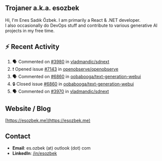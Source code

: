 ##  Trojaner a.k.a. esozbek
Hi, I'm Enes Sadık Özbek. I am primarily a React & .NET developer.  
I also occasionally do DevOps stuff and contribute to various generative AI projects in my free time.

## :zap: Recent Activity

<!--START_SECTION:activity-->
1. 🗣 Commented on [#3980](https://github.com/vladmandic/sdnext/issues/3980#issuecomment-2979234939) in [vladmandic/sdnext](https://github.com/vladmandic/sdnext)
2. ❗ Opened issue [#7143](https://github.com/openobserve/openobserve/issues/7143) in [openobserve/openobserve](https://github.com/openobserve/openobserve)
3. 🗣 Commented on [#6860](https://github.com/oobabooga/text-generation-webui/issues/6860#issuecomment-2957200596) in [oobabooga/text-generation-webui](https://github.com/oobabooga/text-generation-webui)
4. 🔒 Closed issue [#6860](https://github.com/oobabooga/text-generation-webui/issues/6860) in [oobabooga/text-generation-webui](https://github.com/oobabooga/text-generation-webui)
5. 🗣 Commented on [#3970](https://github.com/vladmandic/sdnext/pull/3970#issuecomment-2954138892) in [vladmandic/sdnext](https://github.com/vladmandic/sdnext)
<!--END_SECTION:activity-->

## Website / Blog
[https://esozbek.me](https://esozbek.me)

## Contact
- **Email**: es.ozbek (at) outlook (dot) com
- **LinkedIn**: [/in/esozbek](https://linkedin.com/in/esozbek)
